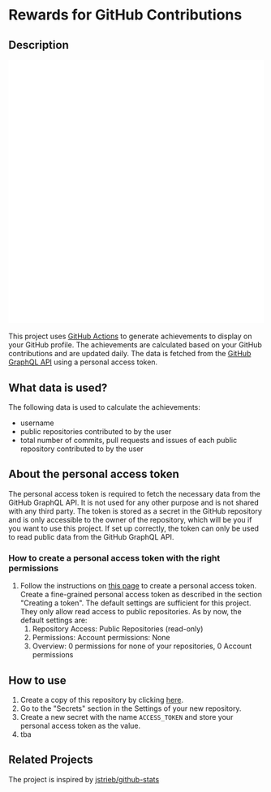 # Rewards for GitHub Contributions

## Description
![Example image of a generated achievement banner](https://github.com/eznavy/gh-rewards/blob/master/generated/overview.svg)

This project uses [GitHub Actions](https://github.com/features/actions) to generate achievements to display on your GitHub profile.
The achievements are calculated based on your GitHub contributions and are updated daily. 
The data is fetched from the [GitHub GraphQL API](https://docs.github.com/en/graphql) using a personal access token.

## What data is used?
The following data is used to calculate the achievements:
- username
- public repositories contributed to by the user
- total number of commits, pull requests and issues of each public repository contributed to by the user

## About the personal access token
The personal access token is required to fetch the necessary data from the GitHub GraphQL API.
It is not used for any other purpose and is not shared with any third party. 
The token is stored as a secret in the GitHub repository and is only accessible to the owner of the repository, which will be you if you want to use this project.
If set up correctly, the token can only be used to read public data from the GitHub GraphQL API.

### How to create a personal access token with the right permissions
1. Follow the instructions on [this page](https://docs.github.com/en/github/authenticating-to-github/creating-a-personal-access-token) to create a personal access token.
Create a fine-grained personal access token as described in the section "Creating a token".
The default settings are sufficient for this project. They only allow read access to public repositories.
As by now, the default settings are:
   1. Repository Access: Public Repositories (read-only)
   2. Permissions: Account permissions: None
   3. Overview: 0 permissions for none of your repositories, 0 Account permissions

## How to use
1. Create a copy of this repository by clicking [here](https://github.com/eznavy/gh-rewards/generate).
2. Go to the "Secrets" section in the Settings of your new repository.
3. Create a new secret with the name `ACCESS_TOKEN` and store your personal access token as the value.
4. tba


## Related Projects
The project is inspired by [jstrieb/github-stats](https://github.com/jstrieb/github-stats)
